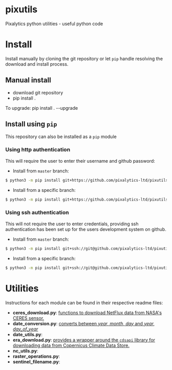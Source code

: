 # pixutils
Pixalytics python utilities - useful python code

# Install

Install manually by cloning the git repository or let `pip` handle resolving the download and install process. 

## Manual install
- download git repository
- pip install .

To upgrade: pip install . --upgrade

## Install using `pip`

This repository can also be installed as a `pip` module

### Using http authentication

This will require the user to enter their username and github password:

- Install from `master` branch: 
```bash
$ python3 -m pip install git+https://github.com/pixalytics-ltd/pixutils.git
```
- Install from a specific branch:
```bash
$ python3 -m pip install git+https://github.com/pixalytics-ltd/pixutils.git@feature/7
```
 
### Using ssh authentication

This will not require the user to enter credentials, providing ssh authentication has been set up for the users
 development system on github.

- Install from `master` branch: 
```bash
$ python3 -m pip install git+ssh://git@github.com/pixalytics-ltd/pixutils.git
``` 

- Install from a specific branch:
```bash
$ python3 -m pip install git+ssh://git@github.com/pixalytics-ltd/pixutils.git@feature/7
```


# Utilities

Instructions for each module can be found in their respective readme files:

* **ceres_download.py**: 
 [functions to download NetFlux data from NASA's CERES sensor.](./pixutils/ceres_download.md)
* **date_conversion.py**:
 [converts between *year, month, day* and *year, day_of_year*](./pixutils/date_conversion.md)
* **date_utils.py**:
 []()
* **era_download.py**: 
[provides a wrapper around the `cdsapi` library for downloading data from Copernicus Climate Data Store.](./pixutils/era_download.md)
* **nc_utils.py**:
 []()
* **raster_operations.py**:
 []()
* **sentinel_filename.py**:
 []()